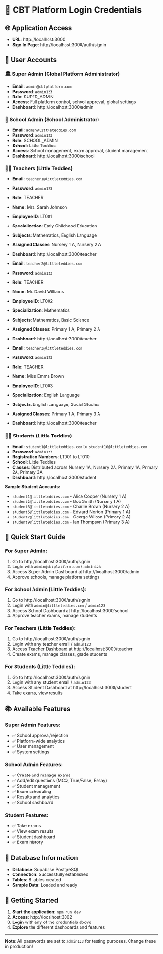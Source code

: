 # 🔐 CBT Platform Login Credentials

## 🌐 Application Access
- **URL**: http://localhost:3000
- **Sign In Page**: http://localhost:3000/auth/signin

## 👤 User Accounts

### 🏛️ Super Admin (Global Platform Administrator)
- **Email**: `admin@cbtplatform.com`
- **Password**: `admin123`
- **Role**: SUPER_ADMIN
- **Access**: Full platform control, school approval, global settings
- **Dashboard**: http://localhost:3000/admin

### 🏫 School Admin (School Administrator)
- **Email**: `admin@littleteddies.com`
- **Password**: `admin123`
- **Role**: SCHOOL_ADMIN
- **School**: Little Teddies
- **Access**: School management, exam approval, student management
- **Dashboard**: http://localhost:3000/school

### 👨‍🏫 Teachers (Little Teddies)
- **Email**: `teacher1@littleteddies.com`
- **Password**: `admin123`
- **Role**: TEACHER
- **Name**: Mrs. Sarah Johnson
- **Employee ID**: LT001
- **Specialization**: Early Childhood Education
- **Subjects**: Mathematics, English Language
- **Assigned Classes**: Nursery 1 A, Nursery 2 A
- **Dashboard**: http://localhost:3000/teacher

- **Email**: `teacher2@littleteddies.com`
- **Password**: `admin123`
- **Role**: TEACHER
- **Name**: Mr. David Williams
- **Employee ID**: LT002
- **Specialization**: Mathematics
- **Subjects**: Mathematics, Basic Science
- **Assigned Classes**: Primary 1 A, Primary 2 A
- **Dashboard**: http://localhost:3000/teacher

- **Email**: `teacher3@littleteddies.com`
- **Password**: `admin123`
- **Role**: TEACHER
- **Name**: Miss Emma Brown
- **Employee ID**: LT003
- **Specialization**: English Language
- **Subjects**: English Language, Social Studies
- **Assigned Classes**: Primary 1 A, Primary 3 A
- **Dashboard**: http://localhost:3000/teacher

### 👨‍🎓 Students (Little Teddies)
- **Email**: `student1@littleteddies.com` to `student10@littleteddies.com`
- **Password**: `admin123`
- **Registration Numbers**: LT001 to LT010
- **School**: Little Teddies
- **Classes**: Distributed across Nursery 1A, Nursery 2A, Primary 1A, Primary 2A, Primary 3A
- **Dashboard**: http://localhost:3000/student

**Sample Student Accounts:**
- `student1@littleteddies.com` - Alice Cooper (Nursery 1 A)
- `student2@littleteddies.com` - Bob Smith (Nursery 1 A)
- `student3@littleteddies.com` - Charlie Brown (Nursery 2 A)
- `student5@littleteddies.com` - Edward Norton (Primary 1 A)
- `student7@littleteddies.com` - George Wilson (Primary 2 A)
- `student9@littleteddies.com` - Ian Thompson (Primary 3 A)

## 🎯 Quick Start Guide

### For Super Admin:
1. Go to http://localhost:3000/auth/signin
2. Login with `admin@cbtplatform.com` / `admin123`
3. Access Super Admin Dashboard at http://localhost:3000/admin
4. Approve schools, manage platform settings

### For School Admin (Little Teddies):
1. Go to http://localhost:3000/auth/signin
2. Login with `admin@littleteddies.com` / `admin123`
3. Access School Dashboard at http://localhost:3000/school
4. Approve teacher exams, manage students

### For Teachers (Little Teddies):
1. Go to http://localhost:3000/auth/signin
2. Login with any teacher email / `admin123`
3. Access Teacher Dashboard at http://localhost:3000/teacher
4. Create exams, manage classes, grade students

### For Students (Little Teddies):
1. Go to http://localhost:3000/auth/signin
2. Login with any student email / `admin123`
3. Access Student Dashboard at http://localhost:3000/student
4. Take exams, view results

## 📚 Available Features

### Super Admin Features:
- ✅ School approval/rejection
- ✅ Platform-wide analytics
- ✅ User management
- ✅ System settings

### School Admin Features:
- ✅ Create and manage exams
- ✅ Add/edit questions (MCQ, True/False, Essay)
- ✅ Student management
- ✅ Exam scheduling
- ✅ Results and analytics
- ✅ School dashboard

### Student Features:
- ✅ Take exams
- ✅ View exam results
- ✅ Student dashboard
- ✅ Exam history

## 🔧 Database Information
- **Database**: Supabase PostgreSQL
- **Connection**: Successfully established
- **Tables**: 8 tables created
- **Sample Data**: Loaded and ready

## 🚀 Getting Started
1. **Start the application**: `npm run dev`
2. **Access**: http://localhost:3002
3. **Login** with any of the credentials above
4. **Explore** the different dashboards and features

---
**Note**: All passwords are set to `admin123` for testing purposes. Change these in production!
